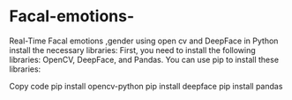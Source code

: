 # Facal-emotions-
Real-Time Facal emotions ,gender using open cv and DeepFace in Python
install the necessary libraries: First, you need to install the following libraries: OpenCV, DeepFace, and Pandas. You can use pip to install these libraries:

Copy code
pip install opencv-python
pip install deepface
pip install pandas
